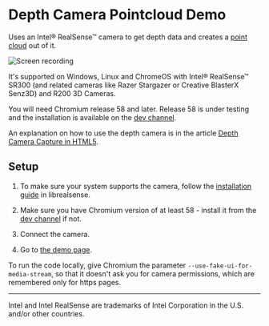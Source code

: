 # Depth Camera Pointcloud Demo

Uses an Intel® RealSense™ camera to get depth data and creates a [point
cloud](https://en.wikipedia.org/wiki/Point_cloud) out of it.

![Screen recording](https://github.com/01org/depthcamera-pointcloud-web-demo/raw/master/recording.gif)

It's supported on Windows, Linux and ChromeOS with Intel® RealSense™
SR300 (and related cameras like Razer Stargazer or Creative BlasterX
Senz3D) and R200 3D Cameras.

You will need Chromium release 58 and later. Release 58 is under testing
and the installation is available on the
[dev channel](https://www.chromium.org/getting-involved/dev-channel).

An explanation on how to use the depth camera is in the article
[Depth Camera Capture in HTML5](https://01.org/chromium/blogs/astojilj/2017/depth-camera-capture-html5).

## Setup

1. To make sure your system supports the camera, follow the [installation
guide](https://github.com/IntelRealSense/librealsense#installation-guide)
in librealsense.

2. Make sure you have Chromium version of at least 58 - install it from the
[dev channel](https://www.chromium.org/getting-involved/dev-channel) if not.

3. Connect the camera.

4. Go to 
[the demo page](https://01org.github.io/depthcamera-pointcloud-web-demo/).


To run the code locally, give Chromium the parameter
`--use-fake-ui-for-media-stream`, so that it doesn't ask you for camera
permissions, which are remembered only for https pages.

---
Intel and Intel RealSense are trademarks of Intel Corporation in the U.S. and/or
other countries.
